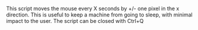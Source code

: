 This script moves the mouse every X seconds by +/- one pixel
in the x direction. This is useful to keep a machine from going
to sleep, with minimal impact to the user. The script can be
closed with Ctrl+Q
